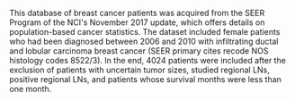 This database of breast cancer patients was acquired from the SEER Program of the NCI's November 2017 update, which offers details on population-based cancer statistics. The dataset included female patients who had been diagnosed between 2006 and 2010 with infiltrating ductal and lobular carcinoma breast cancer (SEER primary cites recode NOS histology codes 8522/3). In the end, 4024 patients were included after the exclusion of patients with uncertain tumor sizes, studied regional LNs, positive regional LNs, and patients whose survival months were less than one month.
